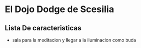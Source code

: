 # El Dojo Dodge de Scesilia
## Lista De caracteristicas
* sala para la meditacion y llegar a la iluminacion como buda
